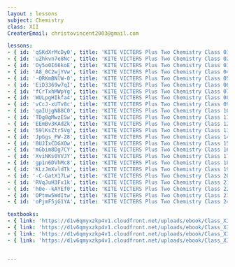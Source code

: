 ```yaml
--- 
layout : lessons 
subject: Chemistry
class: XII
CreaterEmail: christovincent2003@gmail.com

lessons:
- { id: 'qSKdXrMcDy0', title: 'KITE VICTERS Plus Two Chemistry Class 01(First Bell-ഫസ്റ്റ് ബെല്‍)' }
- { id: 'uZhkvn7e8Nc', title: 'KITE VICTERS Plus Two Chemistry Class 02(First Bell-ഫസ്റ്റ് ബെല്‍)' }
- { id: 'Oy5o0I66koE', title: 'KITE VICTERS Plus Two Chemistry Class 03(First Bell-ഫസ്റ്റ് ബെല്‍)' }
- { id: 'A8_0C2wjYVw', title: 'KITE VICTERS Plus Two Chemistry Class 04(First Bell-ഫസ്റ്റ് ബെല്‍)' }
- { id: '-QRKmBNlW-0', title: 'KITE VICTERS Plus Two Chemistry Class 05(First Bell-ഫസ്റ്റ് ബെല്‍)' }
- { id: 'EiD3369w7qI', title: 'KITE VICTERS Plus Two Chemistry Class 06(First Bell-ഫസ്റ്റ് ബെല്‍)' }
- { id: 'fCrTxhMWpYg', title: 'KITE VICTERS Plus Two Chemistry Class 07(First Bell-ഫസ്റ്റ് ബെല്‍)' }
- { id: 'WULpgHIkfa4', title: 'KITE VICTERS Plus Two Chemistry Class 08(First Bell-ഫസ്റ്റ് ബെല്‍)' }
- { id: 'vCcJ-xUTv8c', title: 'KITE VICTERS Plus Two Chemistry Class 09(First Bell-ഫസ്റ്റ് ബെല്‍)' }
- { id: 'qaIUjgN88C0', title: 'KITE VICTERS Plus Two Chemistry Class 10(First Bell-ഫസ്റ്റ് ബെല്‍)' }
- { id: 'TDg8gMwzESw', title: 'KITE VICTERS Plus Two Chemistry Class 11(First Bell-ഫസ്റ്റ് ബെല്‍)' }
- { id: 'EEmBv3KAdZk', title: 'KITE VICTERS Plus Two Chemistry Class 12(First Bell-ഫസ്റ്റ് ബെല്‍)' }
- { id: '59lKsZtr5Vg', title: 'KITE VICTERS Plus Two Chemistry Class 13(First Bell-ഫസ്റ്റ് ബെല്‍)' }
- { id: 'JpGgs_FW-Z8', title: 'KITE VICTERS Plus Two Chemistry Class 14(First Bell-ഫസ്റ്റ് ബെല്‍)' }
- { id: '0UJIxCDGXOw', title: 'KITE VICTERS Plus Two Chemistry Class 15(First Bell-ഫസ്റ്റ് ബെല്‍)' }
- { id: 'mGbim8Dg7CY', title: 'KITE VICTERS Plus Two Chemistry Class 16(First Bell-ഫസ്റ്റ് ബെല്‍)' }
- { id: 'XviNKs0VVJY', title: 'KITE VICTERS Plus Two Chemistry Class 17(First Bell-ഫസ്റ്റ് ബെല്‍)' }
- { id: 'gp1n6DVhMc8', title: 'KITE VICTERS Plus Two Chemistry Class 18(First Bell-ഫസ്റ്റ് ബെല്‍)' }
- { id: 'KLzJmXvldTk', title: 'KITE VICTERS Plus Two Chemistry Class 19(First Bell-ഫസ്റ്റ് ബെല്‍)' }
- { id: '-C-GatX17Lw', title: 'KITE VICTERS Plus Two Chemistry Class 20(First Bell-ഫസ്റ്റ് ബെല്‍)' }
- { id: 'RVqJuH3Fx1k', title: 'KITE VICTERS Plus Two Chemistry Class 21(First Bell-ഫസ്റ്റ് ബെല്‍)' }
- { id: 'h0e--kAYEf0', title: 'KITE VICTERS Plus Two Chemistry Class 22(First Bell-ഫസ്റ്റ് ബെല്‍)' }
- { id: 'OPtmw5WdItw', title: 'KITE VICTERS Plus Two Chemistry Class 23(First Bell-ഫസ്റ്റ് ബെല്‍)' }
- { id: 'oPjmF5jG1YA', title: 'KITE VICTERS Plus Two Chemistry Class 24(First Bell-ഫസ്റ്റ് ബെല്‍)' }

textbooks:
- { link: 'https://d1v6qmyxzkp4v1.cloudfront.net/uploads/ebook/Class_XII/Chemistry/Chemistry_1.pdf', title: 'Chemistry Part -1' , medium: 'English' }
- { link: 'https://d1v6qmyxzkp4v1.cloudfront.net/uploads/ebook/Class_XII/Chemistry/Chemistry_2.pdf', title: 'Chemistry Part -2' , medium: 'English' }
- { link: 'https://d1v6qmyxzkp4v1.cloudfront.net/uploads/ebook/Class_XII/MAL_MED/Chemistry%20Part_I.pdf', title: 'Chemistry Part -1' , medium: 'Malayalam' }
- { link: 'https://d1v6qmyxzkp4v1.cloudfront.net/uploads/ebook/Class_XII/MAL_MED/Chemistry%20Part_II.pdf', title: 'Chemistry Part -2' , medium: 'Malayalam' }


--- 
```

